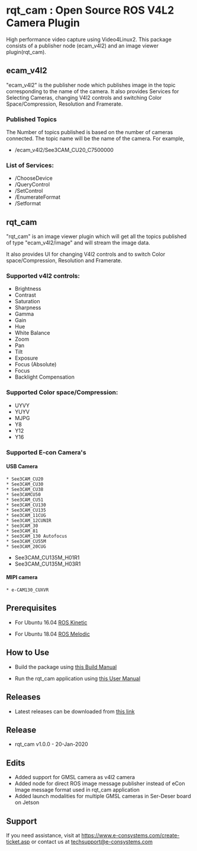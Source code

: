 

# rqt_cam : Open Source ROS V4L2 Camera Plugin

High performance video capture using Video4Linux2. This package consists of a publisher node (ecam_v4l2) and an image viewer plugin(rqt_cam).

## ecam_v4l2

"ecam_v4l2" is the publisher node which publishes image in the topic corresponding to the name of the camera.
It also provides Services for Selecting Cameras, changing V4l2 controls and switching Color Space/Compression, Resolution and Framerate.

### Published Topics
The Number of topics published is based on the number of cameras connected.
The topic name will be the name of the camera.
For example,
* /ecam_v4l2/See3CAM_CU20_C7500000

### List of Services:
* /ChooseDevice
* /QueryControl
* /SetControl
* /EnumerateFormat
* /Setformat

## rqt_cam

"rqt_cam" is an image viewer plugin which will get all the topics published of type "ecam_v4l2/image" and will stream the image data.

It also provides UI for changing V4l2 controls and to switch Color space/Compression, Resolution and Framerate.

### Supported v4l2 controls:
* Brightness
* Contrast
* Saturation
* Sharpness
* Gamma
* Gain
* Hue
* White Balance
* Zoom
* Pan
* Tilt
* Exposure
* Focus (Absolute)
* Focus
* Backlight Compensation

### Supported Color space/Compression:

* UYVY
* YUYV
* MJPG
* Y8
* Y12
* Y16

### Supported E-con Camera's
#### USB Camera

	* See3CAM_CU20
	* See3CAM_CU30
	* See3CAM_CU38
	* See3CAMCU50
	* See3CAM_CU51
	* See3CAM_CU130
	* See3CAM_CU135
	* See3CAM_11CUG
	* See3CAM_12CUNIR
	* See3CAM_30
	* See3CAM_81
	* See3CAM_130 Autofocus
	* See3CAM_CU55M
	* See3CAM_20CUG
  * See3CAM_CU135M_H01R1
  * See3CAM_CU135M_H03R1
#### MIPI camera
	* e-CAM130_CUXVR

## Prerequisites

- For Ubuntu 16.04 [ROS Kinetic](http://wiki.ros.org/kinetic/Installation/Ubuntu)

- For Ubuntu 18.04 [ROS Melodic](http://wiki.ros.org/melodic/Installation/Ubuntu)

## How to Use

- Build the package using [this Build Manual](https://github.com/econsystems/rqt_cam/tree/master/documents)

- Run the rqt_cam application using [this User Manual](https://github.com/econsystems/rqt_cam/tree/master/documents)


## Releases

* Latest releases can be downloaded from [this link](https://github.com/econsystems/rqt_cam/releases)

## Release

* rqt_cam v1.0.0		-	20-Jan-2020

## Edits 
- Added support for GMSL camera as v4l2 camera
- Added node for direct ROS image message publisher instead of eCon Image message format used in rqt_cam application
- Added launch modalities for multiple GMSL cameras in Ser-Deser board on Jetson 

## Support

If you need assistance, visit at https://www.e-consystems.com/create-ticket.asp or contact us at techsupport@e-consystems.com
